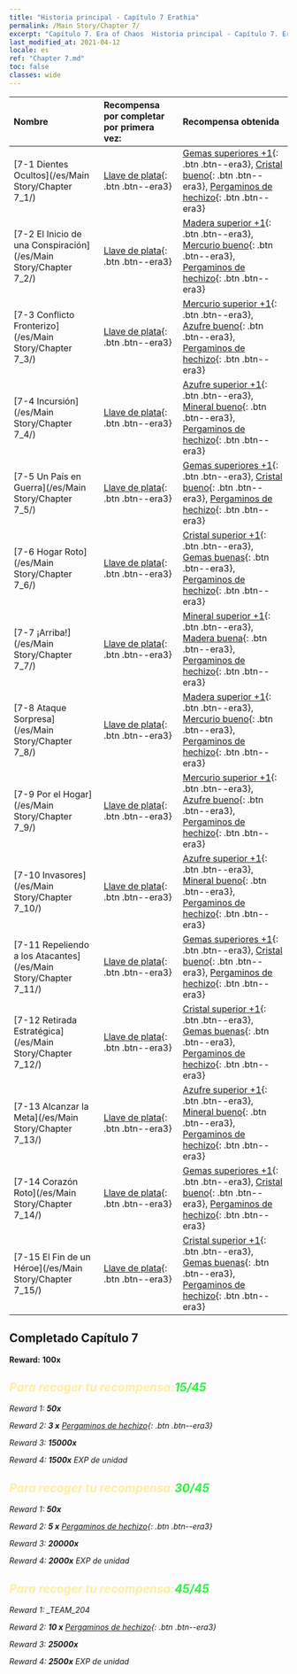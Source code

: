 ```yaml
---
title: "Historia principal - Capítulo 7 Erathia"
permalink: /Main Story/Chapter 7/
excerpt: "Capítulo 7. Era of Chaos  Historia principal - Capítulo 7. Erathia"
last_modified_at: 2021-04-12
locale: es
ref: "Chapter 7.md"
toc: false
classes: wide
---
```


  | Nombre |  Recompensa por completar por primera vez: | Recompensa obtenida |
  |:------------|:------------|:------------| 
  | [7-1 Dientes Ocultos](/es/Main Story/Chapter 7_1/) | [Llave de plata](/es/Items/con_693/){: .btn .btn--era3} | [Gemas superiores +1](/es/Items/mat_23/){: .btn .btn--era3}, [Cristal bueno](/es/Items/mat_17/){: .btn .btn--era3}, [Pergaminos de hechizo](/es/Items/con_694/){: .btn .btn--era3} |
  | [7-2 El Inicio de una Conspiración](/es/Main Story/Chapter 7_2/) | [Llave de plata](/es/Items/con_693/){: .btn .btn--era3} | [Madera superior +1](/es/Items/mat_20/){: .btn .btn--era3}, [Mercurio bueno](/es/Items/mat_14/){: .btn .btn--era3}, [Pergaminos de hechizo](/es/Items/con_694/){: .btn .btn--era3} |
  | [7-3 Conflicto Fronterizo](/es/Main Story/Chapter 7_3/) | [Llave de plata](/es/Items/con_693/){: .btn .btn--era3} | [Mercurio superior +1](/es/Items/mat_21/){: .btn .btn--era3}, [Azufre bueno](/es/Items/mat_15/){: .btn .btn--era3}, [Pergaminos de hechizo](/es/Items/con_694/){: .btn .btn--era3} |
  | [7-4 Incursión](/es/Main Story/Chapter 7_4/) | [Llave de plata](/es/Items/con_693/){: .btn .btn--era3} | [Azufre superior +1](/es/Items/mat_22/){: .btn .btn--era3}, [Mineral bueno](/es/Items/mat_12/){: .btn .btn--era3}, [Pergaminos de hechizo](/es/Items/con_694/){: .btn .btn--era3} |
  | [7-5 Un País en Guerra](/es/Main Story/Chapter 7_5/) | [Llave de plata](/es/Items/con_693/){: .btn .btn--era3} | [Gemas superiores +1](/es/Items/mat_23/){: .btn .btn--era3}, [Cristal bueno](/es/Items/mat_17/){: .btn .btn--era3}, [Pergaminos de hechizo](/es/Items/con_694/){: .btn .btn--era3} |
  | [7-6 Hogar Roto](/es/Main Story/Chapter 7_6/) | [Llave de plata](/es/Items/con_693/){: .btn .btn--era3} | [Cristal superior +1](/es/Items/mat_24/){: .btn .btn--era3}, [Gemas buenas](/es/Items/mat_16/){: .btn .btn--era3}, [Pergaminos de hechizo](/es/Items/con_694/){: .btn .btn--era3} |
  | [7-7 ¡Arriba!](/es/Main Story/Chapter 7_7/) | [Llave de plata](/es/Items/con_693/){: .btn .btn--era3} | [Mineral superior +1](/es/Items/mat_19/){: .btn .btn--era3}, [Madera buena](/es/Items/mat_13/){: .btn .btn--era3}, [Pergaminos de hechizo](/es/Items/con_694/){: .btn .btn--era3} |
  | [7-8 Ataque Sorpresa](/es/Main Story/Chapter 7_8/) | [Llave de plata](/es/Items/con_693/){: .btn .btn--era3} | [Madera superior +1](/es/Items/mat_20/){: .btn .btn--era3}, [Mercurio bueno](/es/Items/mat_14/){: .btn .btn--era3}, [Pergaminos de hechizo](/es/Items/con_694/){: .btn .btn--era3} |
  | [7-9 Por el Hogar](/es/Main Story/Chapter 7_9/) | [Llave de plata](/es/Items/con_693/){: .btn .btn--era3} | [Mercurio superior +1](/es/Items/mat_21/){: .btn .btn--era3}, [Azufre bueno](/es/Items/mat_15/){: .btn .btn--era3}, [Pergaminos de hechizo](/es/Items/con_694/){: .btn .btn--era3} |
  | [7-10 Invasores](/es/Main Story/Chapter 7_10/) | [Llave de plata](/es/Items/con_693/){: .btn .btn--era3} | [Azufre superior +1](/es/Items/mat_22/){: .btn .btn--era3}, [Mineral bueno](/es/Items/mat_12/){: .btn .btn--era3}, [Pergaminos de hechizo](/es/Items/con_694/){: .btn .btn--era3} |
  | [7-11 Repeliendo a los Atacantes](/es/Main Story/Chapter 7_11/) | [Llave de plata](/es/Items/con_693/){: .btn .btn--era3} | [Gemas superiores +1](/es/Items/mat_23/){: .btn .btn--era3}, [Cristal bueno](/es/Items/mat_17/){: .btn .btn--era3}, [Pergaminos de hechizo](/es/Items/con_694/){: .btn .btn--era3} |
  | [7-12 Retirada Estratégica](/es/Main Story/Chapter 7_12/) | [Llave de plata](/es/Items/con_693/){: .btn .btn--era3} | [Cristal superior +1](/es/Items/mat_24/){: .btn .btn--era3}, [Gemas buenas](/es/Items/mat_16/){: .btn .btn--era3}, [Pergaminos de hechizo](/es/Items/con_694/){: .btn .btn--era3} |
  | [7-13 Alcanzar la Meta](/es/Main Story/Chapter 7_13/) | [Llave de plata](/es/Items/con_693/){: .btn .btn--era3} | [Azufre superior +1](/es/Items/mat_22/){: .btn .btn--era3}, [Mineral bueno](/es/Items/mat_12/){: .btn .btn--era3}, [Pergaminos de hechizo](/es/Items/con_694/){: .btn .btn--era3} |
  | [7-14 Corazón Roto](/es/Main Story/Chapter 7_14/) | [Llave de plata](/es/Items/con_693/){: .btn .btn--era3} | [Gemas superiores +1](/es/Items/mat_23/){: .btn .btn--era3}, [Cristal bueno](/es/Items/mat_17/){: .btn .btn--era3}, [Pergaminos de hechizo](/es/Items/con_694/){: .btn .btn--era3} |
  | [7-15 El Fin de un Héroe](/es/Main Story/Chapter 7_15/) | [Llave de plata](/es/Items/con_693/){: .btn .btn--era3} | [Cristal superior +1](/es/Items/mat_24/){: .btn .btn--era3}, [Gemas buenas](/es/Items/mat_16/){: .btn .btn--era3}, [Pergaminos de hechizo](/es/Items/con_694/){: .btn .btn--era3} |


## Completado Capítulo 7

 **Reward:**  **100x** <i class="fas fa-gem"/>



## <span style="color: #ffeea0">Para recoger tu recompensa:</span><span style="color: #27f73a">15/45</span>

 Reward 1:  **50x** <i class="fas fa-gem"/>

 Reward 2: **3 x** [Pergaminos de hechizo](/es/Items/con_694/){: .btn .btn--era3}

 Reward 3:  **15000x** <i class="fas fa-coins"/>

 Reward 4:  **1500x** EXP de unidad



## <span style="color: #ffeea0">Para recoger tu recompensa:</span><span style="color: #27f73a">30/45</span>

 Reward 1:  **50x** <i class="fas fa-gem"/>

 Reward 2: **5 x** [Pergaminos de hechizo](/es/Items/con_694/){: .btn .btn--era3}

 Reward 3:  **20000x** <i class="fas fa-coins"/>

 Reward 4:  **2000x** EXP de unidad



## <span style="color: #ffeea0">Para recoger tu recompensa:</span><span style="color: #27f73a">45/45</span>

 Reward 1: _TEAM_204

 Reward 2: **10 x** [Pergaminos de hechizo](/es/Items/con_694/){: .btn .btn--era3}

 Reward 3:  **25000x** <i class="fas fa-coins"/>

 Reward 4:  **2500x** EXP de unidad

